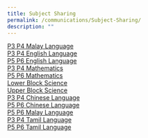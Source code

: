 ```yaml
---
title: Subject Sharing
permalink: /communications/Subject-Sharing/
description: ""
---
```

[P3 P4 Malay Language](/files/Communications/Subject%20Sharing%202022/P3%20P4%20Malay%20Language.pdf) <br>
[P3 P4 English Language](/files/Communications/Subject%20Sharing%202022/P3%20P4%20EL%20Parents%20Workshop%202022.pdf) <br>
[P5 P6 English Language](/files/Communications/Subject%20Sharing%202022/P5%20P6%20EL%20Parents%20Workshop%202022.pdf) <br>
[P3 P4 Mathematics](/files/Communications/Subject%20Sharing%202022/P3%20and%20P4%20Assessment%20and%20Curriculum%20Sharing%20for%20Mathematics.pdf) <br>
[P5 P6 Mathematics](/files/Communications/Subject%20Sharing%202022/P5%20and%20P6%20Assessment%20and%20Curriculum%20Sharing%20for%20Mathematics.pdf) <br>
[Lower Block Science](/files/Communications/Subject%20Sharing%202022/Science%20Webinar%20Lower%20Block%202022.pdf) <br>
[Upper Block Science](/files/Communications/Subject%20Sharing%202022/Science%20Webinar%20Upper%20Block%202022%20Website%20Upload.pdf) <br>
[P3 P4 Chinese Language](/files/Communications/Subject%20Sharing%202022/P3%20P4%20Mother%20Tongue%20CL%20Sharing%20Session%202022.pdf) <br>
[P5 P6 Chinese Language](/files/Communications/Subject%20Sharing%202022/P5%2020P6%2020Mother%2020Tongue%2020CL%2020Sharing%2020Session%20202022.pdf) <br>
[P5 P6 Malay Language](/files/Communications/Subject%20Sharing%202022/P5%20P6%20Mother%20Tongue%20ML%20Sharing%20Session%202022.pdf) <br>
[P3 P4 Tamil Language](/files/Communications/Subject%20Sharing%202022/P3%20%20P4%20%20Mother%20Tongue%20TL%20Sharing%20Session%202022.pdf) <br>
[P5 P6 Tamil Language](/files/Communications/Subject%20Sharing%202022/P5%2020P6%2020Mother%2020Tongue%2020TL%2020Sharing%2020Session%20202022.pdf)